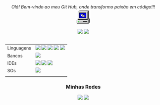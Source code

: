 ##
<div align="center">
    <i>Olá! Bem-vindo ao meu Git Hub, onde transformo paixão em código!!! <img align="center" src="https://github.com/TheDudeThatCode/TheDudeThatCode/blob/master/Assets/PC.gif " width="50"/></i><br><br>
    <a href="https://github.com/AndersonDutra7"></a>
    <img height="180em" src="https://github-readme-stats.vercel.app/api?username=AndersonDutra7&show_icons=true&theme=chartreuse-dark&include_all_commits=true&count_private=true"/>
    <img height="180em" src="https://github-readme-stats.vercel.app/api/top-langs/?username=AndersonDutra7&layout=compact&langs_count=7&theme=chartreuse-dark"/><br><br>

|             |             |
|-------------|-------------|
| Linguagens  | <img src="https://cdn.jsdelivr.net/gh/devicons/devicon/icons/python/python-original-wordmark.svg" width="50"/> <img src="https://cdn.jsdelivr.net/gh/devicons/devicon/icons/java/java-original-wordmark.svg" width="50"/> <img src="https://cdn.jsdelivr.net/gh/devicons/devicon/icons/html5/html5-original-wordmark.svg" width="50"/> <img src="https://cdn.jsdelivr.net/gh/devicons/devicon/icons/css3/css3-original-wordmark.svg" width="50"/> <img src="https://cdn.jsdelivr.net/gh/devicons/devicon/icons/javascript/javascript-original.svg" width="40"/>
| Bancos      | <img src="https://cdn.jsdelivr.net/gh/devicons/devicon/icons/mysql/mysql-original-wordmark.svg" width="50"/> |
| IDEs        | <img src="https://cdn.jsdelivr.net/gh/devicons/devicon/icons/vscode/vscode-original.svg" width="40"/>  <img src="https://cdn.jsdelivr.net/gh/devicons/devicon/icons/pycharm/pycharm-original.svg" width="40"/> <img src="https://cdn.jsdelivr.net/gh/devicons/devicon/icons/intellij/intellij-original.svg" width="40"/>|
| SOs         | <img src="https://cdn.jsdelivr.net/gh/devicons/devicon/icons/windows8/windows8-original.svg" width="40"/> |
|             |             |


   
<h3>Minhas Redes</h3>
<a></a>
<a href="" target="_blank"><img src="https://img.shields.io/badge/-Instagram-%23E4405F?style=for-the-badge&logo=instagram&logoColor=green&color=black" target="_blank"></a>
<a href="https://www.linkedin.com/in/anderson-dutra-88b294211/" target="_blank"> <img src="https://img.shields.io/badge/-LinkedIn-%230077B5?style=for-the-badge&logo=linkedin&logoColor=green&color=black"  target="_blank"/></a> 

##
